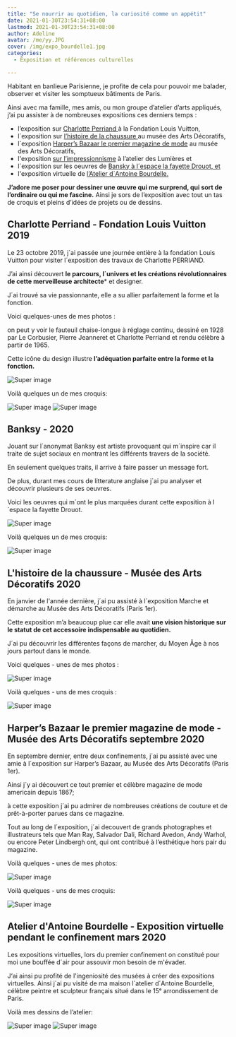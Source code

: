 ```yaml
---
title: "Se nourrir au quotidien, la curiosité comme un appétit"
date: 2021-01-30T23:54:31+08:00
lastmod: 2021-01-30T23:54:31+08:00
author: Adeline
avatar: /me/yy.JPG
cover: /img/expo_bourdelle1.jpg
categories:
  - Exposition et références culturelles

---
```



<!--more-->

Habitant en banlieue Parisienne, je profite de cela pour pouvoir me balader, observer et visiter les somptueux bâtiments de Paris. 

Ainsi avec ma famille, mes amis, ou mon groupe d’atelier d’arts appliqués, j’ai pu assister à de nombreuses expositions ces derniers temps : 
- l’exposition sur <ins> Charlotte Perriand </ins> à la Fondation Louis Vuitton, 
- l´exposition sur <ins> l’histoire de la chaussure </ins>au musée des Arts Décoratifs,
- l´exposition <ins>Harper’s Bazaar le premier magazine de mode</ins> au musée des Arts Décoratifs, 
- l'exposition <ins> sur l’impressionnisme</ins> à l’atelier des Lumières et
- l´exposition sur les oeuvres de <ins>Bansky<ins> à l´espace la fayette Drouot, et 
- l'exposition virtuelle de <ins> l’Atelier d´Antoine Bourdelle.<ins>

**J’adore me poser pour dessiner une œuvre qui me surprend, qui sort de l’ordinaire ou qui me fascine.** 
Ainsi je sors de l’exposition avec tout un tas de croquis et pleins d’idées de projets ou de dessins.



## Charlotte Perriand - Fondation Louis Vuitton 2019

Le 23 octobre 2019, j´ai passée une journée entière à la fondation Louis Vuitton pour visiter l´exposition des travaux de Charlotte PERRIAND. 

J’ai ainsi découvert **le parcours, l´univers et les créations révolutionnaires de cette merveilleuse architecte*** et designer. 

J´ai trouvé sa vie passionnante, elle a su allier parfaitement la forme et la fonction. 

Voici quelques-unes de mes photos : 

on peut y voir le fauteuil chaise-longue à réglage continu, dessiné en 1928 par Le Corbusier, Pierre Jeanneret et Charlotte Perriand et rendu célèbre à partir de 1965.

Cette icône du design illustre **l’adéquation parfaite entre la forme et la fonction.**

![Super image](/img/expo_charlotte_photo.jpg)

Voilà quelques un de mes croquis:

![Super image](/img/croquis_charlotte.jpg)
![Super image](/img/croquis_charlotte2.PNG)

## Banksy - 2020

Jouant sur l´anonymat Banksy est artiste provoquant qui m´inspire car il traite de sujet sociaux en montrant les différents travers de la société. 

En seulement quelques traits, il arrive à faire passer un message fort. 

De plus, durant mes cours de litterature anglaise j´ai pu analyser et découvrir plusieurs de ses oeuvres.



Voici les oeuvres qui m´ont le plus marquées durant cette exposition à l´espace la fayette Drouot.

![Super image](/img/expo_banksy.jpg)

Voilà quelques un de mes croquis:

![Super image](/img/croquis_banksy.jpg)


## L'histoire de la chaussure - Musée des Arts Décoratifs 2020

En janvier de l'année dernière, j´ai pu assisté à l´exposition Marche et démarche au Musée des Arts Décoratifs (Paris 1er). 

Cette exposition m’a beaucoup plue car elle avait **une vision historique sur le statut de cet accessoire indispensable au quotidien.**

J´ai pu découvrir les différentes façons de marcher, du Moyen Âge à nos jours partout dans le monde. 

Voici quelques - unes de mes photos :

![Super image](/img/expo_chaussure.PNG)

Voilà quelques - uns de mes croquis :

![Super image](/img/croquis_chaussure.jpg)




##  Harper’s Bazaar le premier magazine de mode - Musée des Arts Décoratifs septembre 2020

En septembre dernier, entre deux confinements, j´ai pu assisté avec une amie à l´exposition sur Harper’s Bazaar, au Musée des Arts Décoratifs (Paris 1er). 

Ainsi j´y ai découvert ce tout premier et célèbre magazine de mode americain depuis 1867;

à cette exposition j´ai pu admirer de nombreuses créations de couture et de prêt-à-porter parues dans ce magazine. 

Tout au long de l´exposition, j´ai decouvert de grands photographes et illustrateurs tels que Man Ray, Salvador Dali, Richard Avedon, Andy Warhol, ou encore Peter Lindbergh ont, qui ont contribué à l’esthétique hors pair du magazine.


Voilà quelques - unes de mes photos:

![Super image](/img/expo_magazine.PNG)

Voilà quelques - uns de mes croquis:

![Super image](/img/croquis_magazine.jpg)



## Atelier d'Antoine Bourdelle - Exposition virtuelle pendant le confinement mars 2020

Les expositions virtuelles, lors du premier confinement on constitué pour moi une bouffée d´air pour assouvir mon besoin de m'évader.

J‘ai ainsi pu profité de l'ingeniosité des musées à créer des expositions virtuelles. 
Ainsi j´ai pu visité de ma maison l´atelier d´Antoine Bourdelle, célèbre peintre et sculpteur français situé dans le 15ᵉ arrondissement de Paris.

Voilà mes dessins de l’atelier:

![Super image](/img/expo_bourdelle1.jpg)
![Super image](/img/expo_bourdelle2.jpg)


